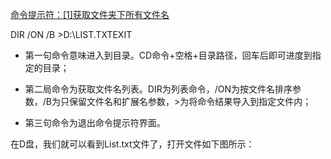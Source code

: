 [命令提示符：[1]获取文件夹下所有文件名](http://jingyan.baidu.com/article/ed15cb1b7220061be36981fa.html)

DIR /ON /B >D:\LIST.TXTEXIT

* 第一句命令意味进入到目录。CD命令+空格+目录路径，回车后即可进度到指定的目录；

* 第二局命令为获取文件名列表。DIR为列表命令，/ON为按文件名排序参数，/B为只保留文件名和扩展名参数，>为将命令结果导入到指定文件内；

* 第三句命令为退出命令提示符界面。

在D盘，我们就可以看到List.txt文件了，打开文件如下图所示：